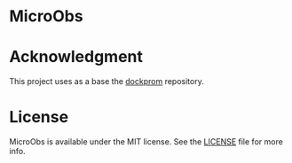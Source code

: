 # MicroObs

# Acknowledgment
This project uses as a base the [dockprom](https://github.com/stefanprodan/dockprom) repository.

# License
MicroObs is available under the MIT license. See the [LICENSE](https://github.com/microobs/microobs/blob/master/LICENSE) file for more info.
